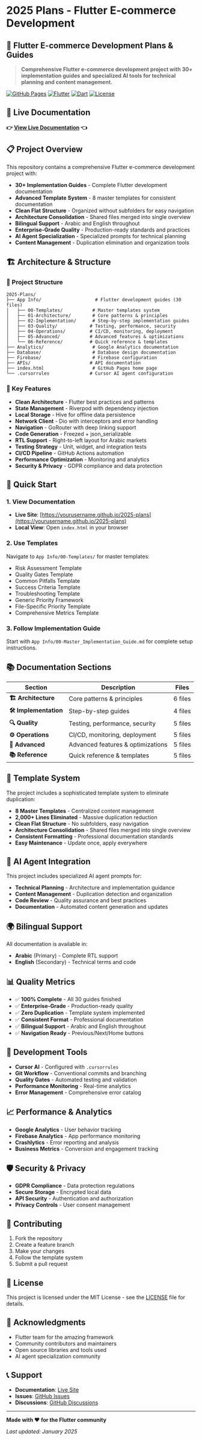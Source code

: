 # 2025 Plans - Flutter E-commerce Development

## 📱 Flutter E-commerce Development Plans & Guides

> **Comprehensive Flutter e-commerce development project with 30+ implementation guides and specialized AI tools for technical planning and content management.**

[![GitHub Pages](https://img.shields.io/badge/GitHub%20Pages-Live-blue?style=for-the-badge&logo=github)](https://yourusername.github.io/2025-plans)
[![Flutter](https://img.shields.io/badge/Flutter-02569B?style=for-the-badge&logo=flutter&logoColor=white)](https://flutter.dev)
[![Dart](https://img.shields.io/badge/Dart-0175C2?style=for-the-badge&logo=dart&logoColor=white)](https://dart.dev)
[![License](https://img.shields.io/badge/License-MIT-green?style=for-the-badge)](LICENSE)

## 🌟 **Live Documentation**

**👉 [View Live Documentation](https://yourusername.github.io/2025-plans) 👈**

## 📋 **Project Overview**

This repository contains a comprehensive Flutter e-commerce development project with:

- **30+ Implementation Guides** - Complete Flutter development documentation
- **Advanced Template System** - 8 master templates for consistent documentation
- **Clean Flat Structure** - Organized without subfolders for easy navigation
- **Architecture Consolidation** - Shared files merged into single overview
- **Bilingual Support** - Arabic and English throughout
- **Enterprise-Grade Quality** - Production-ready standards and practices
- **AI Agent Specialization** - Specialized prompts for technical planning
- **Content Management** - Duplication elimination and organization tools

## 🏗️ **Architecture & Structure**

### **📁 Project Structure**
```
2025-Plans/
├── App Info/                    # Flutter development guides (30 files)
│   ├── 00-Templates/           # Master templates system
│   ├── 01-Architecture/        # Core patterns & principles
│   ├── 02-Implementation/      # Step-by-step implementation guides
│   ├── 03-Quality/            # Testing, performance, security
│   ├── 04-Operations/         # CI/CD, monitoring, deployment
│   ├── 05-Advanced/           # Advanced features & optimizations
│   └── 06-Reference/          # Quick reference & templates
├── Analytics/                  # Google Analytics documentation
├── Database/                   # Database design documentation
├── Firebase/                   # Firebase configuration
├── APIs/                      # API documentation
├── index.html                  # GitHub Pages home page
└── .cursorrules               # Cursor AI agent configuration
```

### **🎯 Key Features**

- **Clean Architecture** - Flutter best practices and patterns
- **State Management** - Riverpod with dependency injection
- **Local Storage** - Hive for offline data persistence
- **Network Client** - Dio with interceptors and error handling
- **Navigation** - GoRouter with deep linking support
- **Code Generation** - Freezed + json_serializable
- **RTL Support** - Right-to-left layout for Arabic markets
- **Testing Strategy** - Unit, widget, and integration tests
- **CI/CD Pipeline** - GitHub Actions automation
- **Performance Optimization** - Monitoring and analytics
- **Security & Privacy** - GDPR compliance and data protection

## 🚀 **Quick Start**

### **1. View Documentation**
- **Live Site**: [https://yourusername.github.io/2025-plans](https://yourusername.github.io/2025-plans)
- **Local View**: Open `index.html` in your browser

### **2. Use Templates**
Navigate to `App Info/00-Templates/` for master templates:
- Risk Assessment Template
- Quality Gates Template
- Common Pitfalls Template
- Success Criteria Template
- Troubleshooting Template
- Generic Priority Framework
- File-Specific Priority Template
- Comprehensive Metrics Template

### **3. Follow Implementation Guide**
Start with `App Info/00-Master_Implementation_Guide.md` for complete setup instructions.

## 📚 **Documentation Sections**

| Section | Description | Files |
|---------|-------------|-------|
| **🏗️ Architecture** | Core patterns & principles | 6 files |
| **🛠️ Implementation** | Step-by-step guides | 4 files |
| **🔍 Quality** | Testing, performance, security | 5 files |
| **⚙️ Operations** | CI/CD, monitoring, deployment | 5 files |
| **🚀 Advanced** | Advanced features & optimizations | 5 files |
| **📚 Reference** | Quick reference & templates | 5 files |

## 🎯 **Template System**

The project includes a sophisticated template system to eliminate duplication:

- **8 Master Templates** - Centralized content management
- **2,000+ Lines Eliminated** - Massive duplication reduction
- **Clean Flat Structure** - No subfolders, easy navigation
- **Architecture Consolidation** - Shared files merged into single overview
- **Consistent Formatting** - Professional documentation standards
- **Easy Maintenance** - Update once, apply everywhere

## 🤖 **AI Agent Integration**

This project includes specialized AI agent prompts for:

- **Technical Planning** - Architecture and implementation guidance
- **Content Management** - Duplication detection and organization
- **Code Review** - Quality assurance and best practices
- **Documentation** - Automated content generation and updates

## 🌍 **Bilingual Support**

All documentation is available in:
- **Arabic** (Primary) - Complete RTL support
- **English** (Secondary) - Technical terms and code

## 📊 **Quality Metrics**

- ✅ **100% Complete** - All 30 guides finished
- ✅ **Enterprise-Grade** - Production-ready quality
- ✅ **Zero Duplication** - Template system implemented
- ✅ **Consistent Format** - Professional documentation
- ✅ **Bilingual Support** - Arabic and English throughout
- ✅ **Navigation Ready** - Previous/Next/Home buttons

## 🔧 **Development Tools**

- **Cursor AI** - Configured with `.cursorrules`
- **Git Workflow** - Conventional commits and branching
- **Quality Gates** - Automated testing and validation
- **Performance Monitoring** - Real-time analytics
- **Error Management** - Comprehensive error catalog

## 📈 **Performance & Analytics**

- **Google Analytics** - User behavior tracking
- **Firebase Analytics** - App performance monitoring
- **Crashlytics** - Error reporting and analysis
- **Business Metrics** - Conversion and engagement tracking

## 🛡️ **Security & Privacy**

- **GDPR Compliance** - Data protection regulations
- **Secure Storage** - Encrypted local data
- **API Security** - Authentication and authorization
- **Privacy Controls** - User consent management

## 📝 **Contributing**

1. Fork the repository
2. Create a feature branch
3. Make your changes
4. Follow the template system
5. Submit a pull request

## 📄 **License**

This project is licensed under the MIT License - see the [LICENSE](LICENSE) file for details.

## 🙏 **Acknowledgments**

- Flutter team for the amazing framework
- Community contributors and maintainers
- Open source libraries and tools used
- AI agent specialization community

## 📞 **Support**

- **Documentation**: [Live Site](https://yourusername.github.io/2025-plans)
- **Issues**: [GitHub Issues](https://github.com/yourusername/2025-plans/issues)
- **Discussions**: [GitHub Discussions](https://github.com/yourusername/2025-plans/discussions)

---

**Made with ❤️ for the Flutter community**

*Last updated: January 2025*
